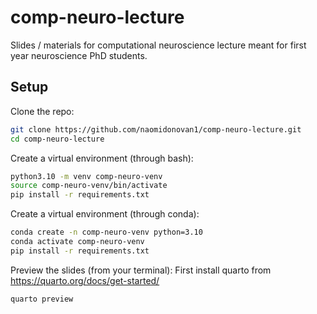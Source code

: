 # comp-neuro-lecture
Slides / materials for computational neuroscience lecture meant for first year neuroscience PhD students.

## Setup
Clone the repo:
```bash
git clone https://github.com/naomidonovan1/comp-neuro-lecture.git
cd comp-neuro-lecture
```

Create a virtual environment (through bash):
```bash
python3.10 -m venv comp-neuro-venv 
source comp-neuro-venv/bin/activate
pip install -r requirements.txt
```

Create a virtual environment (through conda):
```bash
conda create -n comp-neuro-venv python=3.10
conda activate comp-neuro-venv
pip install -r requirements.txt
```

Preview the slides (from your terminal):
First install quarto from https://quarto.org/docs/get-started/
```bash
quarto preview
```